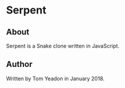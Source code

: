 # Serpent

## About

Serpent is a Snake clone written in JavaScript.

## Author

Written by Tom Yeadon in January 2018.
